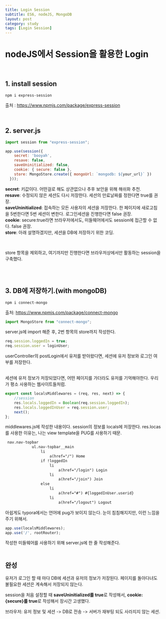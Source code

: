 ```yaml
---
title: Login Session
subtitle: ES6, nodeJS, MongoDB
layout: post
category: study
tags: [Login Session]
---
```


# nodeJS에서 Session을 활용한 Login

<br> 

## 1. install session

```
npm i express-session
```

출처 : https://www.npmjs.com/package/express-session

<br> 

## 2. server.js

```javascript
import session from "express-session";

app.use(session({
    secret: 'booyah',
    resave: false,
    saveUninitialized: false,
    cookie: { secure: false },
    store: MongoStore.create({ mongoUrl: `mongodb: ${your_url}` })
  }));
```

**secret**: 키값이다. 어떤걸로 해도 상관없으나 추후 보안을 위해 해쉬화 추천. <br>**resave**: 수정되지 않은 세션도 다시 저장한다. 세션의 만료날짜를 정한다면 true를 권장.<br>**saveUninitialized**: 접속하는 모든 사용자의 세션을 저장한다. 한 페이지에 새로고침을 5번한다면 5번 세션이 변한다. 로그인세션을 진행한다면 false 권장. <br>**cookie**: secure:true라면 브라우저에서도, 미들웨어에서도 session에 접근할 수 없다. false 권장. <br>**store**: 아래 설명하겠지만,  세션을 DB에 저장하기 위한 코딩. <br>

<br>

store 항목을 제외하고, 여기까지만 진행한다면 브라우저상에서만 활동하는 session을 구축했다.

<br> <br> 

## 3. DB에 저장하기.(with mongoDB)

```
npm i connect-mongo
```

출처: https://www.npmjs.com/package/connect-mongo <br>



```javascript
import MongoStore from "connect-mongo";
```

server.js에 import 해준 후, 2번 항목의 store까지 작성한다.<br>

```javascript
req.session.loggedIn = true;
req.session.user = loginUser;
```

userController의 postLogin에서 유저를 받아왔다면, 세션에 유저 정보와 로그인 여부를 저장한다.<br><br>

세션에 유저 정보가 저장되었다면, 어떤 페이지를 가더라도 유저를 기억해야한다. 우리가 평소 사용하는 웹사이트들처럼.

```javascript
export const localsMiddlewares = (req, res, next) => {
    //session
    res.locals.loggedIn = Boolean(req.session.loggedIn);
    res.locals.loggedInUser = req.session.user;
    next();
};
```

middlewares.js에 작성한 내용이다. session의 정보를 locals에 저장한다. res.locas를 사용한 이유는, 나는 view template을 PUG를 사용하기 때문.

```html
 nav.nav-topbar 
            ul.nav-topbar__main 
                li
                    a(href="/") Home
                if !loggedIn     
                    li
                        a(href="/login") Login 
                    li
                        a(href="/join") Join
                else
                    li 
                        a(href="#") #{loggedInUser.userid} 
                    li
                        a(href="/logout") Logout
```

아쉽게도 typora에서는 언어에 pug가 보이지 않는다. 눈이 침침해지지만, 이런 느낌을 주기 위해서.<br>

```javascript
app.use(localsMiddlewares);
app.use('/', rootRouter);
```

작성한 미들웨어를 사용하기 위해 server.js에 한 줄 작성해준다.<br><br>



## 완성

유저가 로그인 할 때 마다 DB에 세션과 유저의 정보가 저장된다. 페이지를 돌아다녀도 불필요한 세션은 계속해서 저장되지 않는다.<br>

session을 처음 설정할 때 **saveUninitialized를 true**로 작성해서, **cookie: {secure}를 true**로 작성해서 장시간 고생했다.<br>

브라우저: 유저 정보 및 세션 -> DB로 전송 -> 서버가 재부팅 되도 사라지지 않는 세션.
